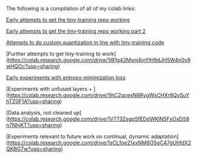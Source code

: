 The following is a compilation of all of my colab links:


[Early attempts to get the tiny-training repo working](https://colab.research.google.com/drive/1Glq9FporxA-YxOm2KQluDLfHBf2l73rB?usp=sharing)

[Early attempts to get the tiny-training repo working part 2](https://colab.research.google.com/drive/19Wo4NxtZSkN-e87CuT3PG5Xj2NE0DTXT?usp=sharing)

[Attempts to do custom quantization in line with tiny-training code](https://colab.research.google.com/drive/1eBqUtAHSLsmcDF0keStfOroCd4cI8v6P?usp=sharing)

[Further attempts to get tiny-training to work] (https://colab.research.google.com/drive/1jB1g42Msnj4jnYIH9dJH5W4n0v9wHQOc?usp=sharing)

[Early experiments with entropy-minimization loss](https://colab.research.google.com/drive/1Irl7oS9dzWpIdC4GDn0D4qv_dwS_hcXT?usp=sharing)

[Experiments with unfused layers + ] (https://colab.research.google.com/drive/1jhC2qcexN8RygWsCHXr8QySuYhTZ0F1A?usp=sharing)

[Data analysis, not cleaned up] (https://colab.research.google.com/drive/1V773ZsgpSfEDdWKlN5FxOxDS8n7NhjKT?usp=sharing)

[Experiments relevant to future work on continual, dynamic adaptation] (https://colab.research.google.com/drive/1sCLfoe21xxNM6O5gC47gUhfdX2QKBG7w?usp=sharing)



